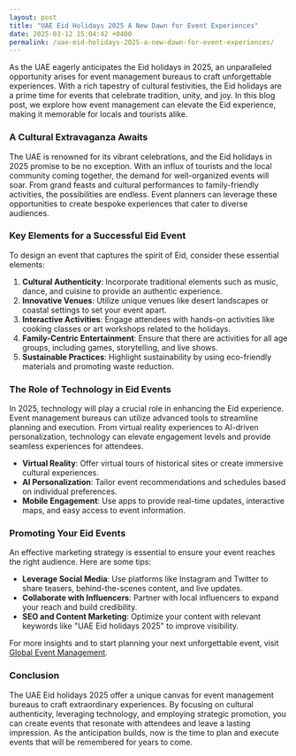 ```yaml
---
layout: post
title: "UAE Eid Holidays 2025 A New Dawn for Event Experiences"
date: 2025-03-12 15:04:42 +0400
permalink: /uae-eid-holidays-2025-a-new-dawn-for-event-experiences/
---
```



As the UAE eagerly anticipates the Eid holidays in 2025, an unparalleled opportunity arises for event management bureaus to craft unforgettable experiences. With a rich tapestry of cultural festivities, the Eid holidays are a prime time for events that celebrate tradition, unity, and joy. In this blog post, we explore how event management can elevate the Eid experience, making it memorable for locals and tourists alike.

### A Cultural Extravaganza Awaits

The UAE is renowned for its vibrant celebrations, and the Eid holidays in 2025 promise to be no exception. With an influx of tourists and the local community coming together, the demand for well-organized events will soar. From grand feasts and cultural performances to family-friendly activities, the possibilities are endless. Event planners can leverage these opportunities to create bespoke experiences that cater to diverse audiences.

### Key Elements for a Successful Eid Event

To design an event that captures the spirit of Eid, consider these essential elements:

1. **Cultural Authenticity**: Incorporate traditional elements such as music, dance, and cuisine to provide an authentic experience.
2. **Innovative Venues**: Utilize unique venues like desert landscapes or coastal settings to set your event apart.
3. **Interactive Activities**: Engage attendees with hands-on activities like cooking classes or art workshops related to the holidays.
4. **Family-Centric Entertainment**: Ensure that there are activities for all age groups, including games, storytelling, and live shows.
5. **Sustainable Practices**: Highlight sustainability by using eco-friendly materials and promoting waste reduction.

### The Role of Technology in Eid Events

In 2025, technology will play a crucial role in enhancing the Eid experience. Event management bureaus can utilize advanced tools to streamline planning and execution. From virtual reality experiences to AI-driven personalization, technology can elevate engagement levels and provide seamless experiences for attendees.

- **Virtual Reality**: Offer virtual tours of historical sites or create immersive cultural experiences.
- **AI Personalization**: Tailor event recommendations and schedules based on individual preferences.
- **Mobile Engagement**: Use apps to provide real-time updates, interactive maps, and easy access to event information.

### Promoting Your Eid Events

An effective marketing strategy is essential to ensure your event reaches the right audience. Here are some tips:

- **Leverage Social Media**: Use platforms like Instagram and Twitter to share teasers, behind-the-scenes content, and live updates.
- **Collaborate with Influencers**: Partner with local influencers to expand your reach and build credibility.
- **SEO and Content Marketing**: Optimize your content with relevant keywords like "UAE Eid holidays 2025" to improve visibility.

For more insights and to start planning your next unforgettable event, visit [Global Event Management](https://geventm.com/).

### Conclusion

The UAE Eid holidays 2025 offer a unique canvas for event management bureaus to craft extraordinary experiences. By focusing on cultural authenticity, leveraging technology, and employing strategic promotion, you can create events that resonate with attendees and leave a lasting impression. As the anticipation builds, now is the time to plan and execute events that will be remembered for years to come.